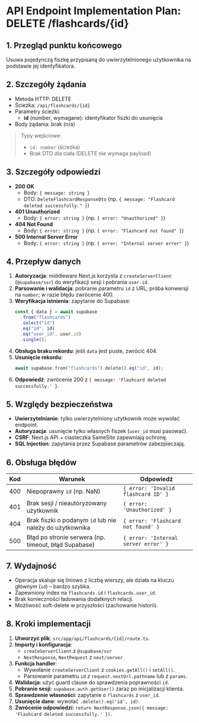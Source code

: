 # API Endpoint Implementation Plan: DELETE /flashcards/{id}

## 1. Przegląd punktu końcowego

Usuwa pojedynczą fiszkę przypisaną do uwierzytelnionego użytkownika na podstawie jej identyfikatora.

## 2. Szczegóły żądania

- Metoda HTTP: DELETE
- Ścieżka: `/api/flashcards/{id}`
- Parametry ścieżki:
  - **id** (number, wymagane): identyfikator fiszki do usunięcia
- Body żądania: brak (n/a)

> Typy wejściowe:
>
> - `id: number` (ścieżka)
> - Brak DTO dla ciała (DELETE nie wymaga payload)

## 3. Szczegóły odpowiedzi

- **200 OK**
  - Body: `{ message: string }`
  - DTO: `DeleteFlashcardResponseDto` (np. `{ message: "Flashcard deleted successfully." }`)
- **401 Unauthorized**
  - Body: `{ error: string }` (np. `{ error: "Unauthorized" }`)
- **404 Not Found**
  - Body: `{ error: string }` (np. `{ error: "Flashcard not found" }`)
- **500 Internal Server Error**
  - Body: `{ error: string }` (np. `{ error: "Internal server error" }`)

## 4. Przepływ danych

1. **Autoryzacja**: middleware Next.js korzysta z `createServerClient` (`@supabase/ssr`) do weryfikacji sesji i pobrania `user.id`.
2. **Parsowanie i walidacja**: pobranie parametru `id` z URL; próba konwersji na `number`; w razie błędu zwrócenie 400.
3. **Weryfikacja istnienia**: zapytanie do Supabase:
   ```ts
   const { data } = await supabase
     .from("flashcards")
     .select("id")
     .eq("id", id)
     .eq("user_id", user.id)
     .single();
   ```
4. **Obsługa braku rekordu**: jeśli `data` jest puste, zwrócić 404.
5. **Usunięcie rekordu**:
   ```ts
   await supabase.from("flashcards").delete().eq("id", id);
   ```
6. **Odpowiedź**: zwrócenie 200 z `{ message: 'Flashcard deleted successfully.' }`.

## 5. Względy bezpieczeństwa

- **Uwierzytelnianie**: tylko uwierzytelniony użytkownik może wywołać endpoint.
- **Autoryzacja**: usunięcie tylko własnych fiszek (`user_id` musi pasować).
- **CSRF**: Next.js API + ciasteczka SameSite zapewniają ochronę.
- **SQL Injection**: zapytania przez Supabase parametrów zabezpieczają.

## 6. Obsługa błędów

| Kod | Warunek                                                  | Odpowiedź                            |
| --- | -------------------------------------------------------- | ------------------------------------ |
| 400 | Niepoprawny `id` (np. NaN)                               | `{ error: 'Invalid flashcard ID' }`  |
| 401 | Brak sesji / nieautoryzowany użytkownik                  | `{ error: 'Unauthorized' }`          |
| 404 | Brak fiszki o podanym `id` lub nie należy do użytkownika | `{ error: 'Flashcard not found' }`   |
| 500 | Błąd po stronie serwera (np. timeout, błąd Supabase)     | `{ error: 'Internal server error' }` |

## 7. Wydajność

- Operacja skaluje się liniowo z liczbą wierszy, ale działa na kluczu głównym (`id`) – bardzo szybka.
- Zapewniony index na `flashcards.id` i `flashcards.user_id`.
- Brak konieczności ładowania dodatknych relacji.
- Możliwość soft-delete w przyszłości (zachowanie historii).

## 8. Kroki implementacji

1. **Utworzyć plik**: `src/app/api/flashcards/[id]/route.ts`.
2. **Importy i konfiguracja**:
   - `createServerClient` z `@supabase/ssr`
   - `NextResponse`, `NextRequest` z `next/server`
3. **Funkcja handler**:
   - Wywołanie `createServerClient` z `cookies.getAll()` i `setAll()`.
   - Parsowanie parametru `id` z `request.nextUrl.pathname` lub z `params`.
4. **Walidacja**: użyć guard clause do sprawdzenia poprawności `id`.
5. **Pobranie sesji**: `supabase.auth.getUser()` zaraz po inicjalizacji klienta.
6. **Sprawdzenie własności**: zapytanie o `flashcards` z `user_id`.
7. **Usunięcie dane**: wywołać `.delete().eq('id', id)`.
8. **Zwrócenie odpowiedzi**: `return NextResponse.json({ message: 'Flashcard deleted successfully.' })`.
